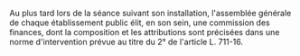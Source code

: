 Au plus tard lors de la séance suivant son installation, l'assemblée générale de chaque établissement public élit, en son sein, une commission des finances, dont la composition et les attributions sont précisées dans une norme d'intervention prévue au titre du 2° de l'article L. 711-16.

